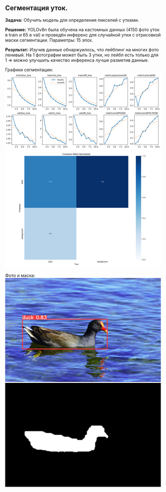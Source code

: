 ## Сегментация уток.

**Задача:** Обучить  модель для определения пикселей с утками.

**Решение:** YOLOv8n была обучена на кастомных данных (4150 фото уток в train и 65 в val) и проведён инференс для случайной утки с отрисовкой маски сегментации. Параметры: 15 эпох.

**Результат:**
Изучив данные обнаржуилось, что лейблинг на многих фото ленивый. На 1 фотографии может быть 3 утки, но лейбл есть только для 1 => можно улучшить качество инференса лучше разметив данные.

Графики сегментации:
![Alt text](runs/detect/train4/results.png)
![Alt text](runs/detect/train4/confusion_matrix_normalized.png)

Фото и маска:
![Alt text](image0.jpg)
![Alt text](output.png)